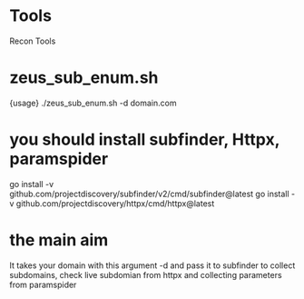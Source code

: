 # Tools
Recon Tools
# zeus_sub_enum.sh
{usage} ./zeus_sub_enum.sh -d domain.com
# you should install subfinder, Httpx, paramspider 
go install -v github.com/projectdiscovery/subfinder/v2/cmd/subfinder@latest
go install -v github.com/projectdiscovery/httpx/cmd/httpx@latest

# the main aim
It takes your domain with this argument -d and pass it to subfinder to collect subdomains, check live subdomian from httpx and collecting parameters from paramspider 
